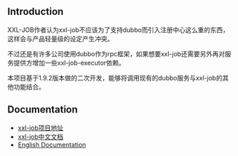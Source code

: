## Introduction
XXL-JOB作者认为xxl-job不应该为了支持dubbo而引入注册中心这么重的东西，这样会与产品轻量级的设定产生冲突。

不过还是有许多公司使用dubbo作为rpc框架，如果想要xxl-job还需要另外再对服务提供方增加一些xxl-job-executor依赖。

本项目基于1.9.2版本做的二次开发，能够将调用现有的dubbo服务与xxl-job的其他功能结合。


## Documentation
- [xxl-job项目地址](https://github.com/xuxueli/xxl-job)
- [xxl-job中文文档](http://www.xuxueli.com/xxl-job/)
- [English Documentation](http://www.xuxueli.com/xxl-job/en/)

